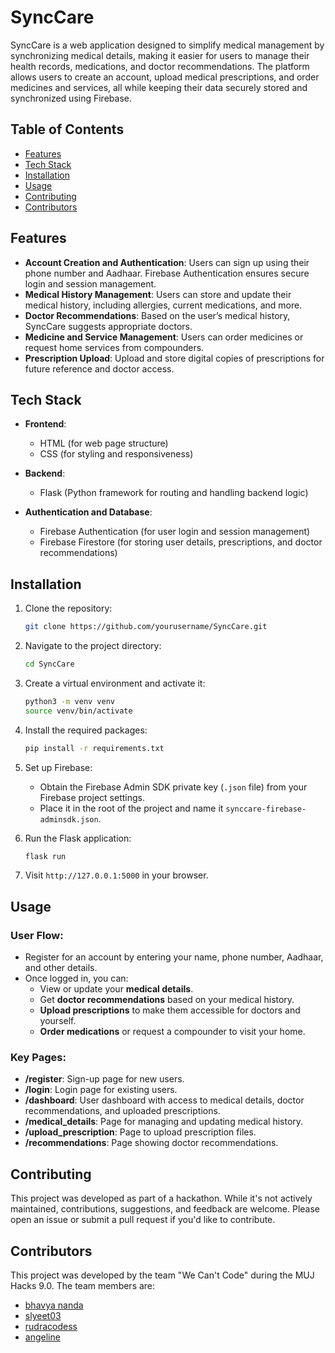 # SyncCare

SyncCare is a web application designed to simplify medical management by synchronizing medical details, making it easier for users to manage their health records, medications, and doctor recommendations. The platform allows users to create an account, upload medical prescriptions, and order medicines and services, all while keeping their data securely stored and synchronized using Firebase.

## Table of Contents
- [Features](#features)
- [Tech Stack](#tech-stack)
- [Installation](#installation)
- [Usage](#usage)
- [Contributing](#contributing)
- [Contributors](#contributors)

## Features
- **Account Creation and Authentication**: Users can sign up using their phone number and Aadhaar. Firebase Authentication ensures secure login and session management.
- **Medical History Management**: Users can store and update their medical history, including allergies, current medications, and more.
- **Doctor Recommendations**: Based on the user’s medical history, SyncCare suggests appropriate doctors.
- **Medicine and Service Management**: Users can order medicines or request home services from compounders.
- **Prescription Upload**: Upload and store digital copies of prescriptions for future reference and doctor access.

## Tech Stack
- **Frontend**: 
  - HTML (for web page structure)
  - CSS (for styling and responsiveness)
  
- **Backend**: 
  - Flask (Python framework for routing and handling backend logic)

- **Authentication and Database**:
  - Firebase Authentication (for user login and session management)
  - Firebase Firestore (for storing user details, prescriptions, and doctor recommendations)

## Installation

1. Clone the repository:
    ```bash
    git clone https://github.com/yourusername/SyncCare.git
    ```
   
2. Navigate to the project directory:
    ```bash
    cd SyncCare
    ```

3. Create a virtual environment and activate it:
    ```bash
    python3 -m venv venv
    source venv/bin/activate
    ```

4. Install the required packages:
    ```bash
    pip install -r requirements.txt
    ```

5. Set up Firebase:
    - Obtain the Firebase Admin SDK private key (`.json` file) from your Firebase project settings.
    - Place it in the root of the project and name it `synccare-firebase-adminsdk.json`.

6. Run the Flask application:
    ```bash
    flask run
    ```

7. Visit `http://127.0.0.1:5000` in your browser.

## Usage

### User Flow:
- Register for an account by entering your name, phone number, Aadhaar, and other details.
- Once logged in, you can:
  - View or update your **medical details**.
  - Get **doctor recommendations** based on your medical history.
  - **Upload prescriptions** to make them accessible for doctors and yourself.
  - **Order medications** or request a compounder to visit your home.

### Key Pages:
- **/register**: Sign-up page for new users.
- **/login**: Login page for existing users.
- **/dashboard**: User dashboard with access to medical details, doctor recommendations, and uploaded prescriptions.
- **/medical_details**: Page for managing and updating medical history.
- **/upload_prescription**: Page to upload prescription files.
- **/recommendations**: Page showing doctor recommendations.

## Contributing
This project was developed as part of a hackathon. While it's not actively maintained, contributions, suggestions, and feedback are welcome. Please open an issue or submit a pull request if you'd like to contribute.

## Contributors

This project was developed by the team "We Can't Code" during the MUJ Hacks 9.0. The team members are:

- [bhavya nanda](https://www.linkedin.com/in/angeline-d’souza-a297992b8?utm_source=share&utm_campaign=share_via&utm_content=profile&utm_medium=ios_app)
- [slyeet03](https://github.com/slyeet03)
- [rudracodess](https://github.com/rudracodess)
- [angeline](https://www.linkedin.com/in/bhavya-nanda-567840309)
